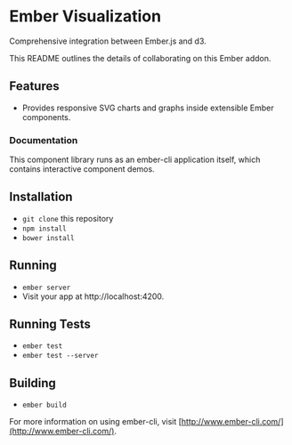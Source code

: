 Ember Visualization
===================

Comprehensive integration between Ember.js and d3.

This README outlines the details of collaborating on this Ember addon.

## Features

- Provides responsive SVG charts and graphs inside extensible Ember components.

### Documentation 

This component library runs as an ember-cli application itself, which contains interactive component demos.

## Installation

* `git clone` this repository
* `npm install`
* `bower install`

## Running

* `ember server`
* Visit your app at http://localhost:4200.

## Running Tests

* `ember test`
* `ember test --server`

## Building

* `ember build`

For more information on using ember-cli, visit [http://www.ember-cli.com/](http://www.ember-cli.com/).
